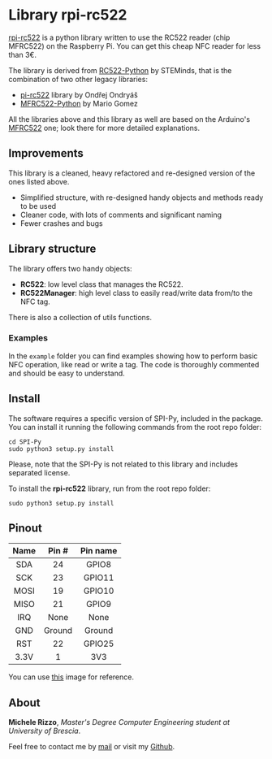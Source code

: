 # Library rpi-rc522

[rpi-rc522](https://github.com/Mik3Rizzo/rpi-rc522) is a python library written to use the RC522 reader (chip MFRC522) 
on the Raspberry Pi. You can get this cheap NFC reader for less than 3€.

The library is derived from [RC522-Python](https://github.com/STEMinds/RC522-Python) by STEMinds, that is the
combination of two other legacy libraries:

- [pi-rc522](https://github.com/ondryaso/pi-rc522) library by Ondřej Ondryáš
- [MFRC522-Python](https://github.com/pimylifeup/MFRC522-python) by Mario Gomez

All the libraries above and this library as well are based on the Arduino's 
[MFRC522](https://github.com/miguelbalboa/rfid) one; look there for more detailed explanations.


## Improvements

This library is a cleaned, heavy refactored and re-designed version of the ones listed above.

- Simplified structure, with re-designed handy objects and methods ready to be used
- Cleaner code, with lots of comments and significant naming
- Fewer crashes and bugs


## Library structure

The library offers two handy objects:
- **RC522**: low level class that manages the RC522.
- **RC522Manager**: high level class to easily read/write data from/to the NFC tag.

There is also a collection of utils functions.

### Examples

In the `example` folder you can find examples showing how to perform basic NFC operation, like read or write a tag. The 
code is thoroughly commented and should be easy to understand.


## Install

The software requires a specific version of SPI-Py, included in the package. You can install it running the following 
commands from the root repo folder:

```
cd SPI-Py
sudo python3 setup.py install
```

Please, note that the SPI-Py is not related to this library and includes separated license.

To install the **rpi-rc522** library, run from the root repo folder:

```
sudo python3 setup.py install
```


## Pinout

| Name  | Pin #  | Pin name |
|:-----:|:------:|:--------:|
|  SDA  |   24   |  GPIO8   |
|  SCK  |   23   |  GPIO11  |
| MOSI  |   19   |  GPIO10  |
| MISO  |   21   |  GPIO9   |
|  IRQ  |  None  |   None   |
|  GND  | Ground |  Ground  |
|  RST  |   22   |  GPIO25  |
| 3.3V  |   1    |   3V3    |

You can use [this](https://www.raspberrypi-spy.co.uk/wp-content/uploads/2012/06/Raspberry-Pi-GPIO-Header-with-Photo.png) 
image for reference.


## About

**Michele Rizzo**, *Master's Degree Computer Engineering student at University of Brescia*.

Feel free to contact me by [mail](mailto:m.rizzo006@studenti.unibs.it) or visit my [Github](https://github.com/Mik3Rizzo/).